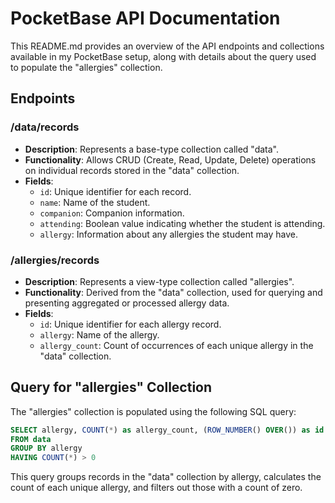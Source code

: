 # PocketBase API Documentation

This README.md provides an overview of the API endpoints and collections available in my PocketBase setup, along with details about the query used to populate the "allergies" collection.

## Endpoints

### /data/records

- **Description**: Represents a base-type collection called "data".
- **Functionality**: Allows CRUD (Create, Read, Update, Delete) operations on individual records stored in the "data" collection.
- **Fields**:
  - `id`: Unique identifier for each record.
  - `name`: Name of the student.
  - `companion`: Companion information.
  - `attending`: Boolean value indicating whether the student is attending.
  - `allergy`: Information about any allergies the student may have.

### /allergies/records

- **Description**: Represents a view-type collection called "allergies".
- **Functionality**: Derived from the "data" collection, used for querying and presenting aggregated or processed allergy data.
- **Fields**:
  - `id`: Unique identifier for each allergy record.
  - `allergy`: Name of the allergy.
  - `allergy_count`: Count of occurrences of each unique allergy in the "data" collection.

## Query for "allergies" Collection

The "allergies" collection is populated using the following SQL query:

```sql
SELECT allergy, COUNT(*) as allergy_count, (ROW_NUMBER() OVER()) as id
FROM data
GROUP BY allergy
HAVING COUNT(*) > 0
```

This query groups records in the "data" collection by allergy, calculates the count of each unique allergy, and filters out those with a count of zero.
